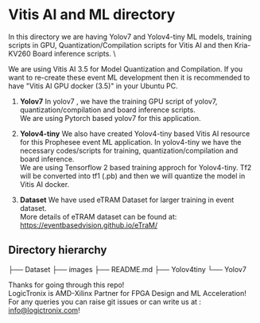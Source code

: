 # Vitis AI and ML directory

In this directory we are having Yolov7 and Yolov4-tiny ML models, training scripts in GPU, Quantization/Compilation scripts for Vitis AI and then Kria-KV260 Board inference scripts. \

We are using Vitis AI 3.5 for Model Quantization and Compilation. If you want to re-create these event ML development then it is recommended to have "Vitis AI GPU docker (3.5)" in your Ubuntu PC.

1. **Yolov7**
In yolov7 , we have the training GPU script of yolov7, quantization/compilation and board inference scripts. \
We are using Pytorch based yolov7 for this application. 

2. **Yolov4-tiny**
We also have created Yolov4-tiny based Vitis AI resource for this Prophesee event ML application. In yolov4-tiny we have the necessary codes/scripts for training, quantization/compilation and board inference. \
We are using Tensorflow 2 based training approch for Yolov4-tiny. Tf2 will be converted into tf1 (.pb) and then we will quantize the model in Vitis AI docker.

3. **Dataset** 
We have used eTRAM Dataset for larger training in event dataset. \
More details of eTRAM dataset can be found at: https://eventbasedvision.github.io/eTraM/

## Directory hierarchy

├── Dataset
├── images
├── README.md
├── Yolov4tiny
└── Yolov7

 Thanks for going through this repo! \
 LogicTronix is AMD-Xilinx Partner for FPGA Design and ML Acceleration! \
 For any queries you can raise git issues or can write us at : info@logictronix.com!

